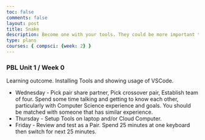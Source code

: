 ```yaml
---
toc: false
comments: false
layout: post
title: Snake
description: Become one with your tools. They could be more important than code, code, codeing. 
type: plans
courses: { compsci: {week: 2} }
---
```


### PBL Unit 1 / Week 0
Learning outcome.  Installing Tools and showing usage of VSCode.
- Wednesday - Pick pair share partner, Pick crossover pair, Establish team of four.  Spend some time talking and getting to know each other, particularly with Computer Science experience and goals.  You should be matched with someone that has similar experience.
- Thursday - Setup Tools on laptop and/or Cloud Computer.
- Friday - Review and test as a Pair. Spend 25 minutes at one keyboard then switch for next 25 minutes.

